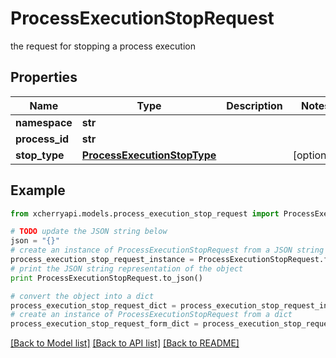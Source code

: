 # ProcessExecutionStopRequest

the request for stopping a process execution

## Properties

Name | Type | Description | Notes
------------ | ------------- | ------------- | -------------
**namespace** | **str** |  | 
**process_id** | **str** |  | 
**stop_type** | [**ProcessExecutionStopType**](ProcessExecutionStopType.md) |  | [optional] 

## Example

```python
from xcherryapi.models.process_execution_stop_request import ProcessExecutionStopRequest

# TODO update the JSON string below
json = "{}"
# create an instance of ProcessExecutionStopRequest from a JSON string
process_execution_stop_request_instance = ProcessExecutionStopRequest.from_json(json)
# print the JSON string representation of the object
print ProcessExecutionStopRequest.to_json()

# convert the object into a dict
process_execution_stop_request_dict = process_execution_stop_request_instance.to_dict()
# create an instance of ProcessExecutionStopRequest from a dict
process_execution_stop_request_form_dict = process_execution_stop_request.from_dict(process_execution_stop_request_dict)
```
[[Back to Model list]](../README.md#documentation-for-models) [[Back to API list]](../README.md#documentation-for-api-endpoints) [[Back to README]](../README.md)


